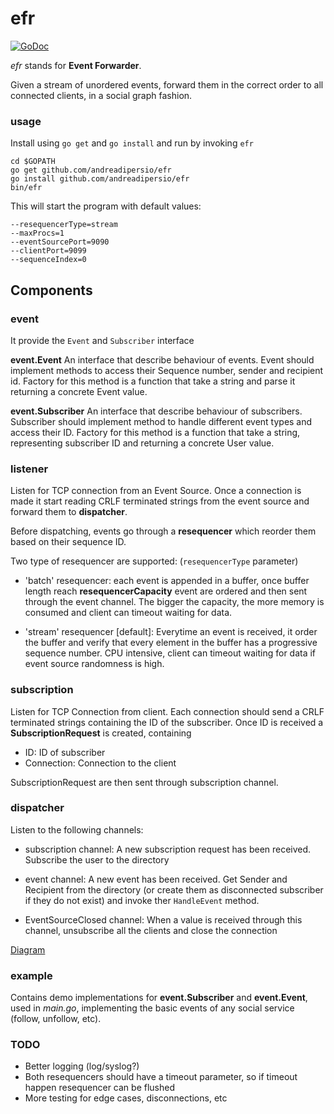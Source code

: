 efr
===

[![GoDoc](https://godoc.org/github.com/andreadipersio/efr?status.png)](https://godoc.org/github.com/andreadipersio/efr)

*efr* stands for **Event Forwarder**.

Given a stream of unordered events, forward them
in the correct order to all connected clients, in a social graph fashion.

### usage
Install using `go get` and `go install` and run by invoking `efr`

```shell
cd $GOPATH
go get github.com/andreadipersio/efr
go install github.com/andreadipersio/efr
bin/efr
```

This will start the program with default values:
```shell
--resequencerType=stream
--maxProcs=1
--eventSourcePort=9090
--clientPort=9099
--sequenceIndex=0
```

## Components

### event
It provide the `Event` and `Subscriber` interface

**event.Event**
An interface that describe behaviour of events.
Event should implement methods to access their Sequence number,
sender and recipient id.
Factory for this method is a function that take a string and parse it 
returning a concrete Event value.

**event.Subscriber**
An interface that describe behaviour of subscribers.
Subscriber should implement method to handle different event types
and access their ID.
Factory for this method is a function that take a string, representing
subscriber ID and returning a concrete User value.

### listener
Listen for TCP connection from an Event Source.
Once a connection is made it start reading CRLF terminated strings from
the event source and forward them to **dispatcher**.

Before dispatching, events go through a **resequencer** which reorder them
based on their sequence ID.

Two type of resequencer are supported:
(`resequencerType` parameter)

- 'batch' resequencer: each event is appended in a buffer, once buffer length reach **resequencerCapacity**
event are ordered and then sent through the event channel.
The bigger the capacity, the more memory is consumed and client can timeout waiting
for data.

- 'stream' resequencer [default]: Everytime an event is received, it order the buffer and verify that every
element in the buffer has a progressive sequence number.
CPU intensive, client can timeout waiting for data if event source randomness is high.

### subscription
Listen for TCP Connection from client.
Each connection should send a CRLF terminated strings containing
the ID of the subscriber.
Once ID is received a **SubscriptionRequest** is created, containing

- ID: ID of subscriber
- Connection: Connection to the client

SubscriptionRequest are then sent through subscription channel.

### dispatcher
Listen to the following channels:

- subscription channel: A new subscription request has been received. Subscribe the user
to the directory 

- event channel: A new event has been received. Get Sender and Recipient from the directory (or create
them as disconnected subscriber if they do not exist) and invoke ther `HandleEvent` method.

- EventSourceClosed channel: When a value is received through this channel, unsubscribe all the clients
and close the connection

[Diagram](https://www.dropbox.com/s/qe08veyzsurn0m1/eft-diagram.png)

### example
Contains demo implementations for **event.Subscriber** and **event.Event**,
used in *main.go*, implementing the basic events of any social service (follow, unfollow, etc).

### TODO

- Better logging (log/syslog?)
- Both resequencers should have a timeout parameter, so if timeout happen resequencer can be flushed
- More testing for edge cases, disconnections, etc
